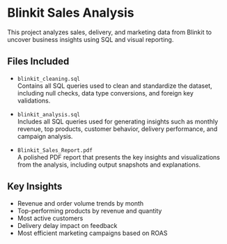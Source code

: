 
# Blinkit Sales Analysis 

This project analyzes sales, delivery, and marketing data from Blinkit to uncover business insights using SQL and visual reporting.

## Files Included

- `blinkit_cleaning.sql`  
  Contains all SQL queries used to clean and standardize the dataset, including null checks, data type conversions, and foreign key validations.

- `blinkit_analysis.sql`  
  Includes all SQL queries used for generating insights such as monthly revenue, top products, customer behavior, delivery performance, and campaign analysis.

- `Blinkit_Sales_Report.pdf`  
  A polished PDF report that presents the key insights and visualizations from the analysis, including output snapshots and explanations.


## Key Insights
- Revenue and order volume trends by month  
- Top-performing products by revenue and quantity  
- Most active customers  
- Delivery delay impact on feedback  
- Most efficient marketing campaigns based on ROAS


